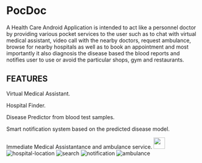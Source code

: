 # PocDoc

A Health Care Android Application is intended to act like a personnel doctor by providing various pocket services to the user such as to chat with virtual medical assistant, video call with the nearby doctors, request ambulance, browse for nearby hospitals as well as to book an appointment and most importantly it also diagnosis the disease based the blood reports and notifies user to use or avoid the particular shops, gym and restaurants.

## FEATURES

Virtual Medical Assistant.

Hospital Finder.

Disease Predictor from blood test samples.

Smart notification system based on the predicted disease model.

Immediate Medical Assistantance and ambulance service.
<img src="https://user-images.githubusercontent.com/32200474/80802599-622e9d00-8bcd-11ea-9637-bc04527aca55.png" width="30" height="30">
![hospital-location](https://user-images.githubusercontent.com/32200474/80802605-6b1f6e80-8bcd-11ea-84f2-21c843eb0ec6.png)
![search](https://user-images.githubusercontent.com/32200474/80802613-707cb900-8bcd-11ea-99c9-1e415bc1b858.png)
![notification](https://user-images.githubusercontent.com/32200474/80802623-75da0380-8bcd-11ea-8266-e6a79a054b59.png)
![ambulance](https://user-images.githubusercontent.com/32200474/80802628-7a062100-8bcd-11ea-9566-5ecd4bec0424.png)
